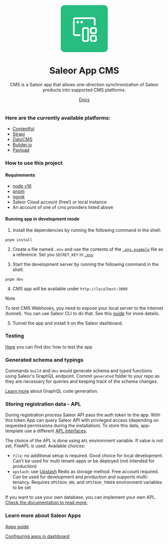 <div style="text-align: center">
  <img width="150" alt="" src="./public/logo.png">
</div>

<div style="text-align: center">
  <h1>Saleor App CMS</h1>

  <p>CMS is a Saleor app that allows one-direction synchronization of Saleor products into supported CMS platforms.</p>
</div>

<div style="text-align: center">
  <a target="_blank" rel="noopener noreferrer" href="https://docs.saleor.io/developer/app-store/apps/cms">Docs</a>
<br><br>
</div>

### Here are the currently available platforms:

- [Contentful](https://www.contentful.com/)
- [Strapi](https://strapi.io/)
- [DatoCMS](https://www.datocms.com/)
- [Builder.io](https://www.builder.io/)
- [Payload](https://payloadcms.com/)

### How to use this project

#### Requirements

- [node v16](http://nodejs.com)
- [pnpm](https://pnpm.io/)
- [ngrok](https://ngrok.com/)
- Saleor Cloud account (free!) or local instance
- An account of one of cms providers listed above

#### Running app in development mode

1. Install the dependencies by running the following command in the shell:

```shell
pnpm install
```

2. Create a file named `.env` and use the contents of the [`.env.example`](./.env.example) file as a reference. Set you `SECRET_KEY` in [`.env`](./.env)

3. Start the development server by running the following command in the shell:

```shell
pnpm dev
```

4. CMS app will be available under `http://localhost:3000`

> [!NOTE]
> To test CMS Webhooks, you need to expose your local server to the internet (tunnel). You can use Saleor CLI to do that. See this [guide](https://docs.saleor.io/docs/3.x/developer/extending/apps/developing-with-tunnels) for more details.

5. Tunnel the app and install it on the Saleor dashboard.

### Testing

[Here](./docs/testing.md) you can find doc how to test the app

### Generated schema and typings

Commands `build` and `dev` would generate schema and typed functions using Saleor's GraphQL endpoint. Commit `generated` folder to your repo as they are necessary for queries and keeping track of the schema changes.

[Learn more](https://www.graphql-code-generator.com/) about GraphQL code generation.

### Storing registration data - APL

During registration process Saleor API pass the auth token to the app. With this token App can query Saleor API with privileged access (depending on requested permissions during the installation).
To store this data, app-template use a different [APL interfaces](https://github.com/saleor/saleor-app-sdk/blob/main/docs/apl.md).

The choice of the APL is done using `APL` environment variable. If value is not set, FileAPL is used. Available choices:

- `file`: no additional setup is required. Good choice for local development. Can't be used for multi tenant-apps or be deployed (not intended for production)
- `upstash`: use [Upstash](https://upstash.com/) Redis as storage method. Free account required. Can be used for development and production and supports multi-tenancy. Requires `UPSTASH_URL` and `UPSTASH_TOKEN` environment variables to be set

If you want to use your own database, you can implement your own APL. [Check the documentation to read more.](https://github.com/saleor/saleor-app-sdk/blob/main/docs/apl.md)

### Learn more about Saleor Apps

[Apps guide](https://docs.saleor.io/docs/3.x/developer/extending/apps/key-concepts)

[Configuring apps in dashboard](https://docs.saleor.io/docs/3.x/dashboard/apps)

